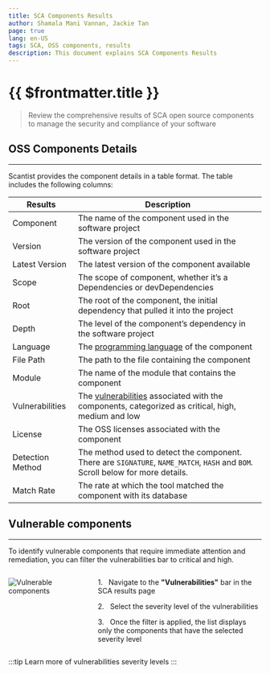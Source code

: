 ```yaml
---
title: SCA Components Results
author: Shamala Mani Vannan, Jackie Tan
page: true
lang: en-US
tags: SCA, OSS components, results
description: This document explains SCA Components Results
---
```


<ClientOnly>

# {{ $frontmatter.title }}

>Review the comprehensive results of SCA open source components to manage the security and compliance of your software

## OSS Components Details

<hr class = "thick" />

Scantist provides the component details in a table format. The table includes the following columns: 

| Results           | Description                                                                                                                      |
| ---------         | -------------------------------------------------------------------------------------------------------------------------------- |
| Component         | The name of the component used in the software project                                                                           |
| Version           | The version of the component used in the software project                                                                        |
| Latest Version    | The latest version of the component available                                                                                    |
| Scope             | The scope of component, whether it’s a Dependencies or devDependencies                                                           |
| Root              | The root of the component, the initial dependency that pulled it into the project                                                |
| Depth             | The level of the component’s dependency in the software project                                                                  |
| Language          | The [programming language](../../Language-and-File-Support/) of the component                                                    |
| File Path         | The path to the file containing the component                                                                                    |
| Module            | The name of the module that contains the component                                                                               |
| Vulnerabilities   | The [vulnerabilities]() associated with the components, categorized as critical, high, medium and low                            |
| License           | The OSS licenses associated with the component                                                                                   |
| Detection Method  | The method used to detect the component. There are `SIGNATURE`, `NAME_MATCH`, `HASH` and `BOM`. Scroll below for more details.   |
| Match Rate        | The rate at which the tool matched the component with its database                                                               |

## Vulnerable components

<hr class="thick" />

To identify vulnerable components that require immediate attention and remediation, you can filter the vulnerabilities bar to critical and high. 

<div style="display: flex;">
<div style="flex: 1;">

![Vulnerable components](/images/Application-Security-Testing-Solution/SCA/SCA-Components-Results-1.png)

</div>

<div style="flex: 2;margin-left: 15px;">

1.&nbsp;&nbsp;&nbsp;Navigate to the **"Vulnerabilities"** bar in the SCA results page

2.&nbsp;&nbsp;&nbsp;Select the severity level of the vulnerabilities 

3.&nbsp;&nbsp;&nbsp;Once the filter is applied, the list displays only the components that have the selected severity level

</div>
</div>

:::tip
Learn more of vulnerabilities severity levels
:::


</ClientOnly>